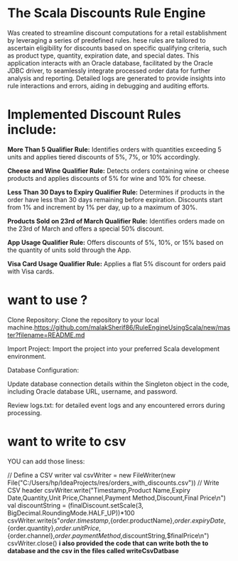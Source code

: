 # The Scala Discounts Rule Engine 
Was created to streamline discount computations for a retail establishment by leveraging a series of predefined rules. 
hese rules are tailored to ascertain eligibility for discounts based on specific qualifying criteria, such as product type, quantity, expiration date, and special dates.
This application interacts with an Oracle database, facilitated by the Oracle JDBC driver, to seamlessly integrate processed order data for further analysis and reporting. 
Detailed logs are generated to provide insights into rule interactions and errors, aiding in debugging and auditing efforts.

# Implemented Discount Rules include:
**More Than 5 Qualifier Rule:**
Identifies orders with quantities exceeding 5 units and applies tiered discounts of 5%, 7%, or 10% accordingly.

**Cheese and Wine Qualifier Rule:**
Detects orders containing wine or cheese products and applies discounts of 5% for wine and 10% for cheese.

**Less Than 30 Days to Expiry Qualifier Rule:**
Determines if products in the order have less than 30 days remaining before expiration. Discounts start from 1% and increment by 1% per day, up to a maximum of 30%.

**Products Sold on 23rd of March Qualifier Rule:**
Identifies orders made on the 23rd of March and offers a special 50% discount.

**App Usage Qualifier Rule:** 
Offers discounts of 5%, 10%, or 15% based on the quantity of units sold through the App.

**Visa Card Usage Qualifier Rule:**
Applies a flat 5% discount for orders paid with Visa cards.

# want to use ?

Clone Repository: Clone the repository to your local machine.<https://github.com/malakSherif86/RuleEngineUsingScala/new/master?filename=README.md>

Import Project: Import the project into your preferred Scala development environment.

Database Configuration:

Update database connection details within the Singleton object in the code, including Oracle database URL, username, and password.

Review logs.txt: for detailed event logs and any encountered errors during processing.

# want to write to csv 
YOU can add those liness:

// Define a CSV writer
  val csvWriter = new FileWriter(new File("C:/Users/hp/IdeaProjects/res/orders_with_discounts.csv"))
  // Write CSV header
  csvWriter.write("Timestamp,Product Name,Expiry Date,Quantity,Unit Price,Channel,Payment Method,Discount,Final Price\n")
val discountString = (finalDiscount.setScale(3, BigDecimal.RoundingMode.HALF_UP))*100
    csvWriter.write(s"${order.timestamp},${order.productName},${order.expiryDate},${order.quantity},${order.unitPrice},${order.channel},${order.paymentMethod},$discountString,$finalPrice\n")
    csvWriter.close()
**i also provided the code that can write both the to database and the csv in the files called writeCsvDatbase**
